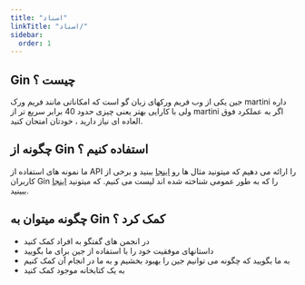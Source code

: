 ```yaml
---
title: "اسناد"
linkTitle: "اسناد/"
sidebar:
  order: 1
---
```


## Gin چیست ؟

جین یکی از وب فریم ورکهای زبان گو است که امکاناتی مانند فریم ورک martini داره ولی با کارایی بهتر یعنی چیزی حدود 40 برابر سریع تر از martini اگر به عملکرد فوق العاده ای نیاز دارید ، خودتان امتحان کنید.

## چگونه از Gin استفاده کنیم ؟

ما نمونه های استفاده از API را ارائه می دهیم که میتونید مثال ها رو [اینجا](https://github.com/gin-gonic/examples) ببنید و برخی از کاربران Gin را که به طور عمومی شناخته شده اند لیست می کنیم. که میتونید [اینجا](./users) ببینید.

## چگونه میتوان به Gin کمک کرد ؟

- در انجمن های گفتگو به افراد کمک کنید
- داستانهای موفقیت خود را با استفاده از جین برای ما بگویید
- به ما بگویید که چگونه می توانیم جین را بهبود بخشیم و به ما در انجام آن کمک کنیم
- به یک کتابخانه موجود کمک کنید

